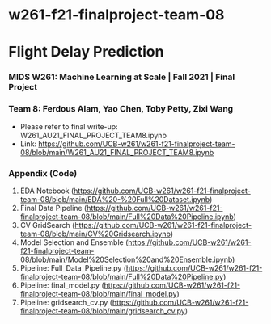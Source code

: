 # w261-f21-finalproject-team-08

# Flight Delay Prediction
### MIDS W261: Machine Learning at Scale | Fall 2021 | Final Project
### Team 8: Ferdous Alam, Yao Chen, Toby Petty, Zixi Wang


-  Please refer to final write-up: W261_AU21_FINAL_PROJECT_TEAM8.ipynb
-  Link: https://github.com/UCB-w261/w261-f21-finalproject-team-08/blob/main/W261_AU21_FINAL_PROJECT_TEAM8.ipynb



### Appendix (Code)
1. EDA Notebook (https://github.com/UCB-w261/w261-f21-finalproject-team-08/blob/main/EDA%20-%20Full%20Dataset.ipynb)
2. Final Data Pipeline (https://github.com/UCB-w261/w261-f21-finalproject-team-08/blob/main/Full%20Data%20Pipeline.ipynb)
3. CV GridSearch (https://github.com/UCB-w261/w261-f21-finalproject-team-08/blob/main/CV%20Gridsearch.ipynb)
4. Model Selection and Ensemble (https://github.com/UCB-w261/w261-f21-finalproject-team-08/blob/main/Model%20Selection%20and%20Ensemble.ipynb)
5. Pipeline: Full_Data_Pipeline.py (https://github.com/UCB-w261/w261-f21-finalproject-team-08/blob/main/Full%20Data%20Pipeline.py)
6. Pipeline: final_model.py (https://github.com/UCB-w261/w261-f21-finalproject-team-08/blob/main/final_model.py)
7. Pipeline: gridsearch_cv.py (https://github.com/UCB-w261/w261-f21-finalproject-team-08/blob/main/gridsearch_cv.py)
